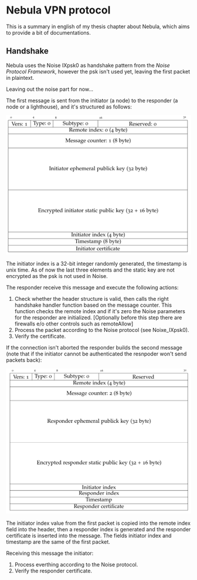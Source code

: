 # Nebula VPN protocol

This is a summary in english of my thesis chapter about Nebula, which aims to provide a bit of documentations.

## Handshake

Nebula uses the Noise IXpsk0 as handshake pattern from the *Noise Protocol Framework*, however the psk isn't used yet, leaving the first packet in plaintext.

Leaving out the noise part for now...

The first message is sent from the initiator (a node) to the responder (a node or a lighthouse), and it's structured as follows:

![image info](nebulafirstpacket.png)

The initiator index is a 32-bit integer randomly generated, the timestamp is unix time.
As of now the last three elements and the static key are not encrypted as the psk is not used in Noise.

The responder receive this message and execute the following actions:
1. Check whether the header structure is valid, then calls the right handshake handler function based on the message counter. This function checks the remote index and if it's zero the Noise parameters for the responder are initialized. [Optionally before this step there are firewalls e/o other controls such as remoteAllow]
1. Process the packet according to the Noise protocol (see Noixe_IXpsk0).
1. Verify the certificate.    

If the connection isn't aborted the responder builds the second message (note that if the initiator cannot be authenticated the resnpoder won't send packets back):

![image info](nebulasecondpacket.png)

The initiator index value from the first packet is copied into the remote index field into the header, then a responder index is generated and the responder certificate is inserted into the message.
The fields initiator index and timestamp are the same of the first packet.

Receiving this message the initiator:
1. Process everthing according to the Noise protocol.
1. Verify the responder certificate.
